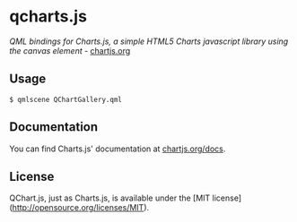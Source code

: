 # qcharts.js

*QML bindings for Charts.js, a simple HTML5 Charts javascript library using the canvas element* - [chartjs.org](http://www.chartjs.org)

## Usage

    $ qmlscene QChartGallery.qml

## Documentation

You can find Charts.js' documentation at [chartjs.org/docs](http://www.chartjs.org/docs).

## License

QChart.js, just as Charts.js, is available under the [MIT license] (http://opensource.org/licenses/MIT).
